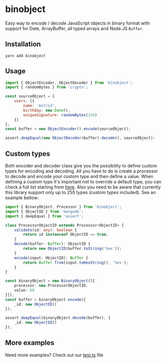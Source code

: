 # binobject

Easy way to encode / decode JavaScript objects in binary format with support for Date, ArrayBuffer, all typed arrays and Node.JS `Buffer`.

## Installation
```
yarn add binobject
```

## Usage
```js
import { ObjectEncoder, ObjectDecoder } from 'binobject';
import { randomBytes } from 'crypto';

const sourceObject = {
    users: [{
        name: 'Astrid',
        birthday: new Date(),
        uniqueSignature: randomBytes(256)
    }]
};
const buffer = new ObjectEncoder().encode(sourceObject);

assert.deepEqual(new ObjectDecoder(buffer).decode(), sourceObject);
```

## Custom types

Both encoder and decoder class give you the possibility to define custom types for encoding and decoding. All you have to do is create a processor to decode and encode your custom type and then define a value. When defining a custom type it's important not to override a default type, you can check a full list starting from [here](https://github.com/VictorQueiroz/binobject/blob/master/src/constants.ts#L1). Also you need to be aware that currently this library support only up to 255 types (custom types included). See an example bellow:

```ts
import { BinaryObject, Processor } from 'binobject';
import { ObjectID } from 'mongodb';
import { deepEqual } from 'assert';

class ProcessorObjectID extends Processor<ObjectID> {
    validate(id: any): boolean {
        return id instanceof ObjectID == true;
    }
    decode(buffer: Buffer): ObjectID {
        return new ObjectID(buffer.toString('hex'));
    }
    encode(input: ObjectID): Buffer {
        return Buffer.from(input.toHexString(), 'hex');
    }
}

const binaryObject = new BinaryObject([{
    processor: new ProcessorObjectID,
    value: 60
}]);
const buffer = binaryObject.encode({
    _id: new ObjectID()
});

assert.deepEqual(binaryObject.decode(buffer), {
    _id: new ObjectID()
});
```

## More examples

Need more examples? Check out our [test.ts](https://github.com/VictorQueiroz/binobject/blob/master/test/test.ts) file